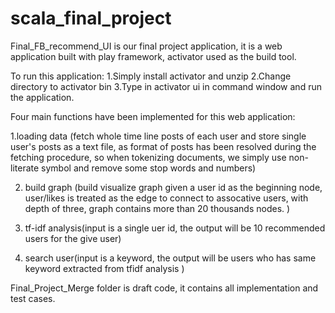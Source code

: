 # scala_final_project

Final_FB_recommend_UI is our final project application, it is a web application built with play framework,
activator used as the build tool.

To run this application:
1.Simply install activator and unzip
2.Change directory to activator bin
3.Type in activator ui in command window and run the application.


Four main functions have been implemented for this web application:

1.loading data
  (fetch whole time line posts of each user and store single user's posts as a text file,
  as format of posts has been resolved during the fetching procedure, so when tokenizing 
  documents, we simply use non-literate symbol and remove some stop words and numbers)

2. build graph
  (build visualize graph given a user id as the beginning node, user/likes is treated as the edge to
  connect to assocative users, with depth of three, graph contains more than 20 thousands
  nodes. )
 
3. tf-idf analysis(input is a single uer id, the output will be 10 recommended users for the give user)

4. search user(input is a keyword, the output will be users who has same keyword extracted from tfidf analysis )


Final_Project_Merge folder is draft code, it contains all  implementation and test cases.







